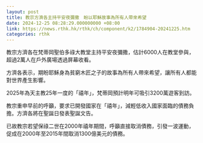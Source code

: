 ```yaml
---
layout: post
title: 教宗方濟各主持平安夜彌撒　盼以耶穌故事為所有人帶來希望
date: 2024-12-25 08:28:29.000000000 +08:00
link: https://news.rthk.hk/rthk/ch/component/k2/1784904-20241225.htm
categories: rthk
---
```


教宗方濟各在梵蒂岡聖伯多祿大教堂主持平安夜彌撒，估計6000人在教堂參與，超過2萬人在戶外廣場透過屏幕收看。

方濟各表示，期盼耶穌身為貧窮木匠之子的故事為所有人帶來希望，讓所有人都能對世界產生影響。

2025年為天主教25年一度的「禧年」，梵蒂岡預計明年可吸引3200萬遊客到訪。

教宗重申早前的呼籲，要求已開發國家在「禧年」，減輕低收入國家面臨的債務負擔。方濟各將在聖誕日發表聖誕文告。

已故教宗若望保祿二世在2000年禧年期間，呼籲直接取消債務，引發一波運動，促成在2000年至2015年間取消1300億美元的債務。
